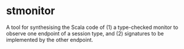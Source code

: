 # stmonitor
A tool for synthesising the Scala code of (1) a type-checked monitor to observe one endpoint of a session type, and (2) signatures to be implemented by the other endpoint.
